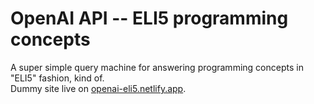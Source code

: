 # OpenAI API -- ELI5 programming concepts

A super simple query machine for answering programming concepts in "ELI5" fashion, kind of.  
Dummy site live on [openai-eli5.netlify.app](http://openai-eli5.netlify.app).
